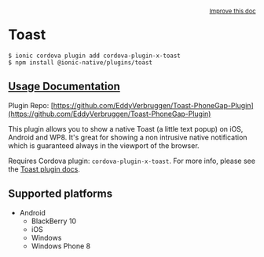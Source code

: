 <a style="float:right;font-size:12px;" href="http://github.com/danielsogl/awesome-cordova-plugins/edit/master/src/@awesome-cordova-plugins/plugins/toast/index.ts#L36">
  Improve this doc
</a>

# Toast

```
$ ionic cordova plugin add cordova-plugin-x-toast
$ npm install @ionic-native/plugins/toast
```

## [Usage Documentation](https://ionicframework.com/docs/native/toast/)

Plugin Repo: [https://github.com/EddyVerbruggen/Toast-PhoneGap-Plugin](https://github.com/EddyVerbruggen/Toast-PhoneGap-Plugin)

This plugin allows you to show a native Toast (a little text popup) on iOS, Android and WP8. It's great for showing a non intrusive native notification which is guaranteed always in the viewport of the browser.

Requires Cordova plugin: `cordova-plugin-x-toast`. For more info, please see the [Toast plugin docs](https://github.com/EddyVerbruggen/Toast-PhoneGap-Plugin).

## Supported platforms

- Android
  - BlackBerry 10
  - iOS
  - Windows
  - Windows Phone 8
  


